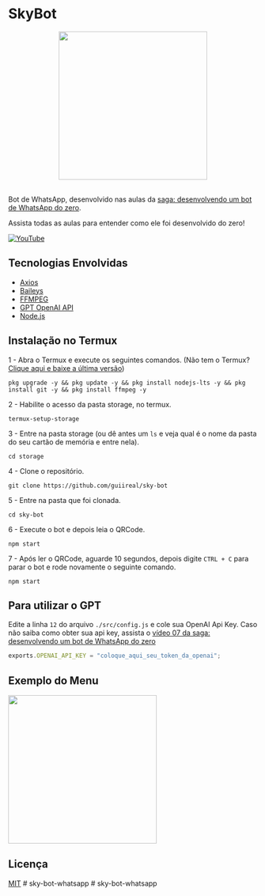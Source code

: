 # SkyBot

<div align="center">
    <img src="./assets/images/skybot.jpeg" width="300">
</div>

<br />

Bot de WhatsApp, desenvolvido nas aulas da [saga: desenvolvendo um bot de WhatsApp do zero](https://www.youtube.com/watch?v=GGm9zx_f8KA&list=PLO39CngmVGafypMifSUo7AueVU7P2_SEC).

Assista todas as aulas para entender como ele foi desenvolvido do zero!

<a href="https://www.youtube.com/watch?v=GGm9zx_f8KA&list=PLO39CngmVGafypMifSUo7AueVU7P2_SEC"><img src="https://img.shields.io/badge/YouTube-FF0000?style=for-the-badge&logo=youtube&logoColor=white" alt="YouTube"></a>


## Tecnologias Envolvidas

- [Axios](https://axios-http.com/ptbr/docs/intro)
- [Baileys](https://github.com/WhiskeySockets/Baileys)
- [FFMPEG](https://ffmpeg.org/)
- [GPT OpenAI API](https://openai.com/blog/openai-api)
- [Node.js](https://nodejs.org/en)

## Instalação no Termux

1 - Abra o Termux e execute os seguintes comandos. (Não tem o Termux? [Clique aqui e baixe a última versão](https://www.mediafire.com/file/082otphidepx7aq/Termux_0.119.1_aldebaran_dev.apk/file))
```
pkg upgrade -y && pkg update -y && pkg install nodejs-lts -y && pkg install git -y && pkg install ffmpeg -y
```

2 - Habilite o acesso da pasta storage, no termux.
```
termux-setup-storage
```

3 - Entre na pasta storage (ou dê antes um `ls` e veja qual é o nome da pasta do seu cartão de memória e entre nela).
```
cd storage
```

4 - Clone o repositório.
```
git clone https://github.com/guiireal/sky-bot
```

5 - Entre na pasta que foi clonada.
```
cd sky-bot
```

6 - Execute o bot e depois leia o QRCode.
```
npm start
```

7 - Após ler o QRCode, aguarde 10 segundos, depois digite `CTRL + C` para parar o bot e rode novamente o seguinte comando.
```
npm start
```

## Para utilizar o GPT

Edite a linha `12` do arquivo `./src/config.js` e cole sua OpenAI Api Key. Caso não saiba como obter sua api key, assista o [vídeo 07 da saga: desenvolvendo um bot de WhatsApp do zero](https://www.youtube.com/watch?v=a3RNJ1DwN_E&t=352s)

```js
exports.OPENAI_API_KEY = "coloque_aqui_seu_token_da_openai";
```

## Exemplo do Menu

<img src="./assets/images/menu.jpg" width="300">

## Licença

[MIT](https://github.com/guiireal/sky-bot/blob/main/LICENSE)
#   s k y - b o t - w h a t s a p p  
 #   s k y - b o t - w h a t s a p p  
 